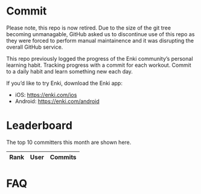 # Commit

Please note, this repo is now retired. Due to the size of the git tree becoming unmanagable, GitHub asked us to discontinue use of this repo as they were forced to perform manual maintainence and it was disrupting the overall GitHub service.

This repo previously logged the progress of the Enki community’s personal learning habit. Tracking progress with a commit for each workout. Commit to a daily habit and learn something new each day.

If you’d like to try Enki, download the Enki app:

 - iOS: https://enki.com/ios
 - Android: https://enki.com/android

# Leaderboard
The top 10 committers this month are shown here.

| Rank | User | Commits |
|------|------|---------|

# FAQ
